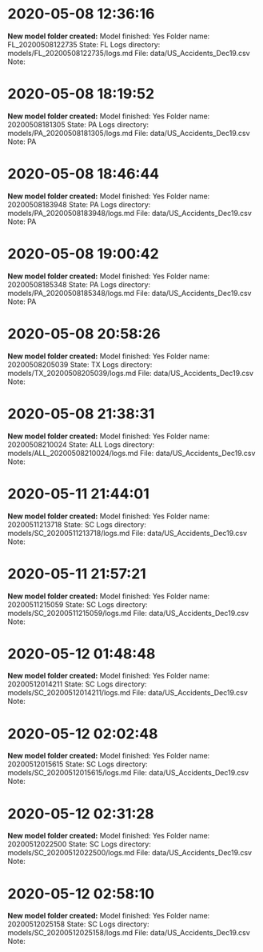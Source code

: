 

# 2020-05-08 12:36:16 
__New model folder created:__
Model finished: Yes
Folder name: FL_20200508122735
State: FL
Logs directory: models/FL_20200508122735/logs.md
File: data/US_Accidents_Dec19.csv
Note: 


# 2020-05-08 18:19:52 
__New model folder created:__
Model finished: Yes
Folder name: 20200508181305
State: PA
Logs directory: models/PA_20200508181305/logs.md
File: data/US_Accidents_Dec19.csv
Note: PA

# 2020-05-08 18:46:44 
__New model folder created:__
Model finished: Yes
Folder name: 20200508183948
State: PA
Logs directory: models/PA_20200508183948/logs.md
File: data/US_Accidents_Dec19.csv
Note: PA

# 2020-05-08 19:00:42 
__New model folder created:__
Model finished: Yes
Folder name: 20200508185348
State: PA
Logs directory: models/PA_20200508185348/logs.md
File: data/US_Accidents_Dec19.csv
Note: PA

# 2020-05-08 20:58:26 
__New model folder created:__
Model finished: Yes
Folder name: 20200508205039
State: TX
Logs directory: models/TX_20200508205039/logs.md
File: data/US_Accidents_Dec19.csv
Note: 

# 2020-05-08 21:38:31 
__New model folder created:__
Model finished: Yes
Folder name: 20200508210024
State: ALL
Logs directory: models/ALL_20200508210024/logs.md
File: data/US_Accidents_Dec19.csv
Note: 

# 2020-05-11 21:44:01 
__New model folder created:__
Model finished: Yes
Folder name: 20200511213718
State: SC
Logs directory: models/SC_20200511213718/logs.md
File: data/US_Accidents_Dec19.csv
Note: 

# 2020-05-11 21:57:21 
__New model folder created:__
Model finished: Yes
Folder name: 20200511215059
State: SC
Logs directory: models/SC_20200511215059/logs.md
File: data/US_Accidents_Dec19.csv
Note: 

# 2020-05-12 01:48:48 
__New model folder created:__
Model finished: Yes
Folder name: 20200512014211
State: SC
Logs directory: models/SC_20200512014211/logs.md
File: data/US_Accidents_Dec19.csv
Note: 

# 2020-05-12 02:02:48 
__New model folder created:__
Model finished: Yes
Folder name: 20200512015615
State: SC
Logs directory: models/SC_20200512015615/logs.md
File: data/US_Accidents_Dec19.csv
Note: 

# 2020-05-12 02:31:28 
__New model folder created:__
Model finished: Yes
Folder name: 20200512022500
State: SC
Logs directory: models/SC_20200512022500/logs.md
File: data/US_Accidents_Dec19.csv
Note: 

# 2020-05-12 02:58:10 
__New model folder created:__
Model finished: Yes
Folder name: 20200512025158
State: SC
Logs directory: models/SC_20200512025158/logs.md
File: data/US_Accidents_Dec19.csv
Note: 